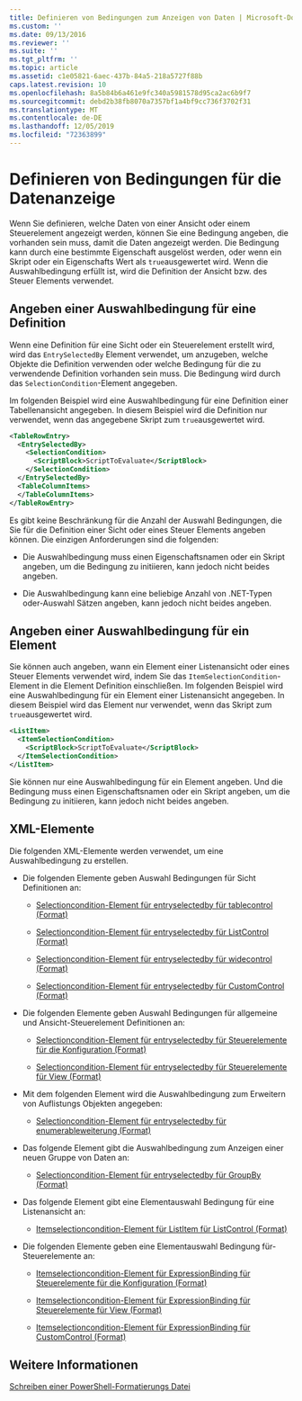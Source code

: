 ```yaml
---
title: Definieren von Bedingungen zum Anzeigen von Daten | Microsoft-Dokumentation
ms.custom: ''
ms.date: 09/13/2016
ms.reviewer: ''
ms.suite: ''
ms.tgt_pltfrm: ''
ms.topic: article
ms.assetid: c1e05821-6aec-437b-84a5-218a5727f88b
caps.latest.revision: 10
ms.openlocfilehash: 8a5b84b6a461e9fc340a5981578d95ca2ac6b9f7
ms.sourcegitcommit: debd2b38fb8070a7357bf1a4bf9cc736f3702f31
ms.translationtype: MT
ms.contentlocale: de-DE
ms.lasthandoff: 12/05/2019
ms.locfileid: "72363899"
---
```

# <a name="defining-conditions-for-displaying-data"></a>Definieren von Bedingungen für die Datenanzeige

Wenn Sie definieren, welche Daten von einer Ansicht oder einem Steuerelement angezeigt werden, können Sie eine Bedingung angeben, die vorhanden sein muss, damit die Daten angezeigt werden. Die Bedingung kann durch eine bestimmte Eigenschaft ausgelöst werden, oder wenn ein Skript oder ein Eigenschafts Wert als `true`ausgewertet wird. Wenn die Auswahlbedingung erfüllt ist, wird die Definition der Ansicht bzw. des Steuer Elements verwendet.

## <a name="specifying-a-selection-condition-for-a-definition"></a>Angeben einer Auswahlbedingung für eine Definition

Wenn eine Definition für eine Sicht oder ein Steuerelement erstellt wird, wird das `EntrySelectedBy` Element verwendet, um anzugeben, welche Objekte die Definition verwenden oder welche Bedingung für die zu verwendende Definition vorhanden sein muss. Die Bedingung wird durch das `SelectionCondition`-Element angegeben.

Im folgenden Beispiel wird eine Auswahlbedingung für eine Definition einer Tabellenansicht angegeben. In diesem Beispiel wird die Definition nur verwendet, wenn das angegebene Skript zum `true`ausgewertet wird.

```xml
<TableRowEntry>
  <EntrySelectedBy>
    <SelectionCondition>
      <ScriptBlock>ScriptToEvaluate</ScriptBlock>
    </SelectionCondition>
  </EntrySelectedBy>
  <TableColumnItems>
  </TableColumnItems>
</TableRowEntry>

```

Es gibt keine Beschränkung für die Anzahl der Auswahl Bedingungen, die Sie für die Definition einer Sicht oder eines Steuer Elements angeben können. Die einzigen Anforderungen sind die folgenden:

- Die Auswahlbedingung muss einen Eigenschaftsnamen oder ein Skript angeben, um die Bedingung zu initiieren, kann jedoch nicht beides angeben.

- Die Auswahlbedingung kann eine beliebige Anzahl von .NET-Typen oder-Auswahl Sätzen angeben, kann jedoch nicht beides angeben.

## <a name="specifying-a-selection-condition-for-an-item"></a>Angeben einer Auswahlbedingung für ein Element

Sie können auch angeben, wann ein Element einer Listenansicht oder eines Steuer Elements verwendet wird, indem Sie das `ItemSelectionCondition`-Element in die Element Definition einschließen. Im folgenden Beispiel wird eine Auswahlbedingung für ein Element einer Listenansicht angegeben. In diesem Beispiel wird das Element nur verwendet, wenn das Skript zum `true`ausgewertet wird.

```xml
<ListItem>
  <ItemSelectionCondition>
    <ScriptBlock>ScriptToEvaluate</ScriptBlock>
  </ItemSelectionCondition>
</ListItem>

```

Sie können nur eine Auswahlbedingung für ein Element angeben. Und die Bedingung muss einen Eigenschaftsnamen oder ein Skript angeben, um die Bedingung zu initiieren, kann jedoch nicht beides angeben.

## <a name="xml-elements"></a>XML-Elemente

 Die folgenden XML-Elemente werden verwendet, um eine Auswahlbedingung zu erstellen.

- Die folgenden Elemente geben Auswahl Bedingungen für Sicht Definitionen an:

    - [Selectioncondition-Element für entryselectedby für tablecontrol (Format)](./selectioncondition-element-for-entryselectedby-for-tablecontrol-format.md)

    - [Selectioncondition-Element für entryselectedby für ListControl (Format)](./selectioncondition-element-for-entryselectedby-for-listcontrol-format.md)

    - [Selectioncondition-Element für entryselectedby für widecontrol (Format)](./selectioncondition-element-for-entryselectedby-for-widecontrol-format.md)

    - [Selectioncondition-Element für entryselectedby für CustomControl (Format)](./selectioncondition-element-for-entryselectedby-for-customcontrol-format.md)

- Die folgenden Elemente geben Auswahl Bedingungen für allgemeine und Ansicht-Steuerelement Definitionen an:

    - [Selectioncondition-Element für entryselectedby für Steuerelemente für die Konfiguration (Format)](./selectioncondition-element-for-entryselectedby-for-controls-for-configuration-format.md)

    - [Selectioncondition-Element für entryselectedby für Steuerelemente für View (Format)](./selectioncondition-element-for-entryselectedby-for-controls-for-view-format.md)

- Mit dem folgenden Element wird die Auswahlbedingung zum Erweitern von Auflistungs Objekten angegeben:

    - [Selectioncondition-Element für entryselectedby für enumerableweiterung (Format)](./selectioncondition-element-for-entryselectedby-for-enumerableexpansion-format.md)

- Das folgende Element gibt die Auswahlbedingung zum Anzeigen einer neuen Gruppe von Daten an:

    - [Selectioncondition-Element für entryselectedby für GroupBy (Format)](./selectioncondition-element-for-entryselectedby-for-groupby-format.md)

- Das folgende Element gibt eine Elementauswahl Bedingung für eine Listenansicht an:

    - [Itemselectioncondition-Element für ListItem für ListControl (Format)](./itemselectioncondition-element-for-listitem-for-listcontrol-format.md)

- Die folgenden Elemente geben eine Elementauswahl Bedingung für-Steuerelemente an:

    - [Itemselectioncondition-Element für ExpressionBinding für Steuerelemente für die Konfiguration (Format)](./itemselectioncondition-element-for-expressionbinding-for-controls-for-configuration-format.md)

    - [Itemselectioncondition-Element für ExpressionBinding für Steuerelemente für View (Format)](./itemselectioncondition-element-for-expressionbinding-for-controls-for-view-format.md)

    - [Itemselectioncondition-Element für ExpressionBinding für CustomControl (Format)](./itemselectioncondition-element-for-expressionbinding-for-customcontrol-format.md)

## <a name="see-also"></a>Weitere Informationen

[Schreiben einer PowerShell-Formatierungs Datei](./writing-a-powershell-formatting-file.md)
